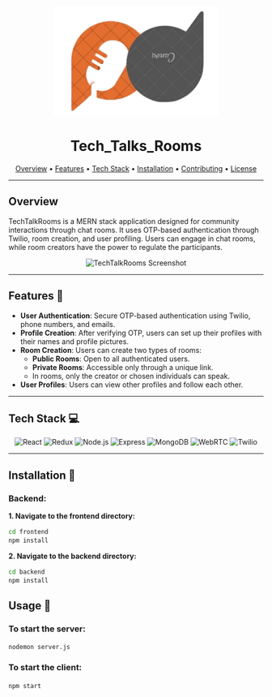 <p align="center">
  <img src="frontend/public/images/Home.png" alt="TechTalkRooms Logo">
</p>

<h1 align="center">Tech_Talks_Rooms</h1>

<p align="center">
  <a href="#overview">Overview</a> •
  <a href="#features">Features</a> •
  <a href="#tech-stack">Tech Stack</a> •
  <a href="#installation">Installation</a> •
  <a href="#contributing">Contributing</a> •
  <a href="#license">License</a>
</p>

---

## Overview

TechTalkRooms is a MERN stack application designed for community interactions through chat rooms. It uses OTP-based authentication through Twilio, room creation, and user profiling. Users can engage in chat rooms, while room creators have the power to regulate the participants.

<p align="center">
  <img src="https://logo.png" alt="TechTalkRooms Screenshot">
</p>

---

## Features :rocket:

- **User Authentication**: Secure OTP-based authentication using Twilio, phone numbers, and emails.
- **Profile Creation**: After verifying OTP, users can set up their profiles with their names and profile pictures.
- **Room Creation**: Users can create two types of rooms:
  - **Public Rooms**: Open to all authenticated users.
  - **Private Rooms**: Accessible only through a unique link.
  - In rooms, only the creator or chosen individuals can speak.
- **User Profiles**: Users can view other profiles and follow each other.

---

## Tech Stack :computer:

<p align="center">
  <img src="https://img.shields.io/badge/-ReactJs-61DAFB?logo=react&logoColor=white" alt="React">
  <img src="https://img.shields.io/badge/-Redux-764ABC?logo=redux&logoColor=white" alt="Redux">
  <img src="https://img.shields.io/badge/-Node.js-339933?logo=node.js&logoColor=white" alt="Node.js">
  <img src="https://img.shields.io/badge/-Express-white?logo=express&logoColor=black" alt="Express">
  <img src="https://img.shields.io/badge/-MongoDB-47A248?logo=mongodb&logoColor=white" alt="MongoDB">
  <img src="https://img.shields.io/badge/-WebRTC-333333?logo=webrtc&logoColor=white" alt="WebRTC">
  <img src="https://img.shields.io/badge/-Twilio-FCB924?logo=twilio&logoColor=white" alt="Twilio">
</p>

---

## Installation :wrench:

### Backend:

**1. Navigate to the frontend directory:**

```bash
cd frontend
npm install
```
**2. Navigate to the backend directory:**
```bash
cd backend
npm install
```
## Usage 🚀

### To start the server:
```nodemon server.js ```

### To start the client:
```npm start ```

